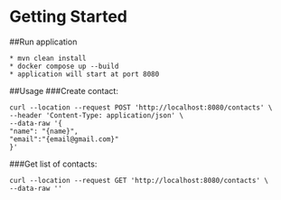 # Getting Started

##Run application

````
* mvn clean install 
* docker compose up --build
* application will start at port 8080
````
##Usage
###Create contact: 

    curl --location --request POST 'http://localhost:8080/contacts' \
    --header 'Content-Type: application/json' \
    --data-raw '{
    "name": "{name}",
    "email":"{email@gmail.com}"
    }'

###Get list of contacts: 
    
    curl --location --request GET 'http://localhost:8080/contacts' \
    --data-raw ''
